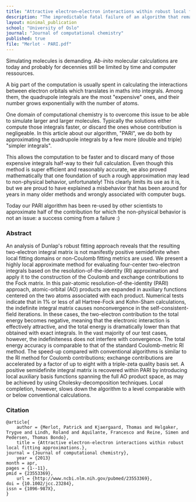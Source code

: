 ```yaml
---
title: "Attractive electron–electron interactions within robust local fitting approximations"
description: "The impredictable fatal failure of an algorithm that remarkably reduces the complexity and speed-up of many-body methods in simulating molecular systems, ... which gives precious insight on many standard methods!"
layout: minimal_publication
school: "University of Oslo"
journal: "Journal of computational chemistry"
published: true
file: "Merlot - PARI.pdf"
---
```



Simulating molecules is demanding. *Ab-inito* molecular calculations are today and probably for decennies still be limited by time and computer ressources.

A big part of the computation is usually spent in calculating the interactions between electron orbitals which translates in maths into integrals. Among them, the quadrupole integrals are the most "expensive" ones, and their number grows exponentially with the number of atoms.

One domain of computational chemistry is to overcome this issue to be able to simulate larger and larger molecules. Typically the solutions either compute those integrals faster, or discard the ones whose contribution is negligeable. In this article about our algorithm, "PARI", we do both by approximating the quadrupole integrals by a few more (double and triple) "simpler integrals".

This allows the computation to be faster and to discard many of those expensive integrals half-way to their full calculation. Even though this method is super efficient and reasonably accurate, we also proved mathematically that one foundation of such a rough approximation may lead to non-physical behavior, unfortunately! This clearly limits its use as it is, but we are proud to have explained a misbehavior that has been around for years in many older methods and wrongly associated with computer bugs. 

Today our PARI algorithm has been re-used by other scientists to approximate half of the contribution for which the non-physical behavior is not an issue: a success coming from a failure :) 



### Abstract

An analysis of Dunlap's robust fitting approach reveals that the resulting two-electron integral matrix is not manifestly positive semidefinite when local fitting domains or non-Coulomb fitting metrics are used. We present a highly local approximate method for evaluating four-center two-electron integrals based on the resolution-of-the-identity (RI) approximation and apply it to the construction of the Coulomb and exchange contributions to the Fock matrix. In this pair-atomic resolution-of-the-identity (PARI) approach, atomic-orbital (AO) products are expanded in auxiliary functions centered on the two atoms associated with each product. Numerical tests indicate that in 1\% or less of all Hartree-Fock and Kohn-Sham calculations, the indefinite integral matrix causes nonconvergence in the self-consistent-field iterations. In these cases, the two-electron contribution to the total energy becomes negative, meaning that the electronic interaction is effectively attractive, and the total energy is dramatically lower than that obtained with exact integrals. In the vast majority of our test cases, however, the indefiniteness does not interfere with convergence. The total energy accuracy is comparable to that of the standard Coulomb-metric RI method. The speed-up compared with conventional algorithms is similar to the RI method for Coulomb contributions; exchange contributions are accelerated by a factor of up to eight with a triple-zeta quality basis set. A positive semidefinite integral matrix is recovered within PARI by introducing local auxiliary basis functions spanning the full AO product space, as may be achieved by using Cholesky-decomposition techniques. Local completion, however, slows down the algorithm to a level comparable with or below conventional calculations.

### Citation

    @article{
        author = {Merlot, Patrick and Kjaergaard, Thomas and Helgaker, Trygve and Lindh, Roland and Aquilante, Francesco and Reine, Simen and Pedersen, Thomas Bondo},
        title = {Attractive electron-electron interactions within robust local fitting approximations.},
	journal = {Journal of computational chemistry},
        year = {2013}
	month = apr,
	pages = {1--11},
	pmid = {23553369},
        url = {http://www.ncbi.nlm.nih.gov/pubmed/23553369},
	doi = {10.1002/jcc.23284},
	issn = {1096-987X},
    }

